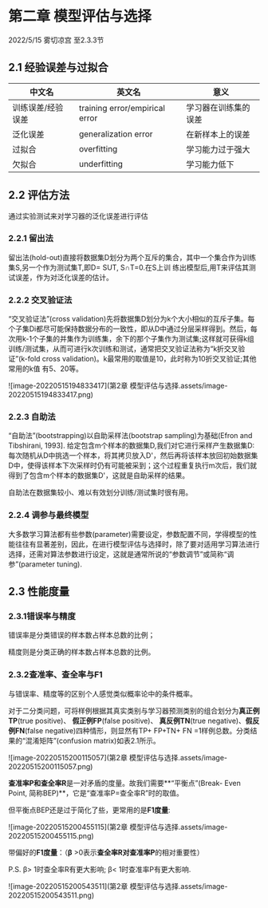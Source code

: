 # 第二章 模型评估与选择

2022/5/15 雾切凉宫	至2.3.3节

## 2.1 经验误差与过拟合

| 中文名            | 英文名                         | 意义                 |
| ----------------- | ------------------------------ | -------------------- |
| 训练误差/经验误差 | training error/empirical error | 学习器在训练集的误差 |
| 泛化误差          | generalization error           | 在新样本上的误差     |
| 过拟合            | overfitting                    | 学习能力过于强大     |
| 欠拟合            | underfitting                   | 学习能力低下         |



## 2.2 评估方法

通过实验测试来对学习器的泛化误差进行评估



### 2.2.1 留出法

留出法(hold-out)直接将数据集D划分为两个互斥的集合，其中一个集合作为训练集S,另一个作为测试集T,即D= SUT, S∩T=0.在S上训
练出模型后,用T来评估其测试误差，作为对泛化误差的估计。



### 2.2.2 交叉验证法

“交叉验证法”(cross validation)先将数据集D划分为k个大小相似的互斥子集。每个子集Di都尽可能保持数据分布的一致性，即从D中通过分层采样得到。然后，每次用k-1个子集的并集作为训练集，余下的那个子集作为测试集;这样就可获得k组训练/测试集，从而可进行k次训练和测试，通常把交叉验证法称为“k折交叉验证”(k-fold cross validation)。k最常用的取值是10，此时称为10折交叉验证;其他常用的k值
有5、20等。

![image-20220515194833417](第2章 模型评估与选择.assets/image-20220515194833417.png)



### 2.2.3 自助法

“自助法”(bootstrapping)以自助采样法(bootstrap sampling)为基础(Efron and Tibshirani, 1993]. 给定包含m个样本的数据集D,我们对它进行采样产生数据集D:每次随机从D中挑选一个样本，将其拷贝放入D'，然后再将该样本放回初始数据集D中，使得该样本下次采样时仍有可能被采到；这个过程重复执行m次后，我们就得到了包含m个样本的数据集D'，这就是自助采样的结果。

自助法在数据集较小、难以有效划分训练/测试集时很有用。



### 2.2.4 调参与最终模型

大多数学习算法都有些参数(parameter)需要设定，参数配置不同，学得模型的性能往往有显著差别，因此，在进行模型评估与选择时，除了要对适用学习算法进行选择，还需对算法参数进行设定，这就是通常所说的“参数调节”或简称“调参”(parameter tuning).



## 2.3 性能度量

### 2.3.1错误率与精度

错误率是分类错误的样本数占样本总数的比例；

精度则是分类正确的样本数占样本总数的比例。



### 2.3.2查准率、查全率与F1

与错误率、精度等的区别个人感觉类似概率论中的条件概率。

对于二分类问题，可将样例根据其真实类别与学习器预测类别的组合划分为**真正例TP**(true positive)、 **假正例FP**(false positive)、 **真反例TN**(true negative)、**假反例FN**(false negative)四种情形，则显然有TP+ FP+TN+ FN =1样例总数。分类结果的“混淆矩阵”(confusion matrix)如表2.1所示。

![image-20220515200115057](第2章 模型评估与选择.assets/image-20220515200115057.png)

**查准率P和查全率R**是一对矛盾的度量。故我们需要**“平衡点”(Break- Even Point, 简称BEP)**，它是“查准率P=查全率R”时的取值。



但平衡点BEP还是过于简化了些，更常用的是**F1度量**:

![image-20220515200455115](第2章 模型评估与选择.assets/image-20220515200455115.png)

带偏好的**F1度量**：（**β** >0表示**查全率R对查准率P**的相对重要性）

P.S. β> 1时查全率R有更大影响; β< 1时查准率P有更大影响.

![image-20220515200543511](第2章 模型评估与选择.assets/image-20220515200543511.png)

